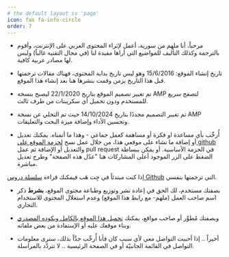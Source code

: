 ```yaml
---
# the default layout is 'page'
icon: fas fa-info-circle
order: 7
---
```



* مرحباً، أنا ملهم من سورية، أعمل لإثراء المحتوى العربي على الإنترنت، وأقوم بالترجمة وكذلك التأليف للمواضيع التي أراها مفيدة لنا (في مجال التقنية غالباً) وليس لها مصادر عربية كافية.

* تاريخ إنشاء الموقع: 15/6/2016 وهو ليس تاريخ بداية المحتوى، فهناك مقالات ترجمتها قبل هذا التاريخ بزمن وقمت بنشرها هنا بعد إنشاء هذا الموقع.

* تم تغيير تصميم الموقع بتاريخ 22/1/2020 ليصبح بنسخة AMP لتصفح سريع للمستخدم ودون تحميل أي سكريبتات من طرف ثالث.

* تم تغيير التصميم مجددًا بتاريخ 14/10/2024 حيث تم التخلي عن نسخة AMP وتحسين الأداء وإضافة ميزة البحث والتعليقات.

* أُرحِّب بأي مساعدة او فكرة أو مساهمة كعمل جماعي - وهذا ما أتمناه. يمكنك تعديل أو إضافة ما تشاء على موقعي هذا، من خلال عمل نسخ [لحزمة الموقع على github](https://github.com/mulham/mulham.github.io) والتعديل أو الإضافة ثم عمل pull request في الحزمة الأساسية. أو يمكن ببساطة الضغط على الزر الموجود أعلى المشاركات هنا "عدّل هذه الصفحة" وطرح تعديل مباشرة.

إذا كنت مبتدئاً في جِت هَب فيمكنك قراءة [سلسلة دروس Github](https://mulham.github.io/github/intro) التي ترجمتها بنفسي.

* بصفتك مستخدم، لك الحق في إعادة نشر وتوزيع وطباعة محتوى الموقع، **بشرط** ذكر اسم صاحب العمل (ملهم- مع رابط هذا الموقع) وعدم استغلال المحتوى للاستخدام التجاري.

* وبصفتك مُطوِّر أو صاحب مواقع، يمكنك <a href="https://github.com/mulham/mulham.github.io">تحميل هذا الموقع بالكامل وبكوده المصدري </a> وبناء موقعك عليه أو الإستفادة من بعض ملفاته.

* أخيراً .. إذا أحببت التواصل معي لأي سبب كان فأنا أُرحِّب جدَّاً بذلك، سترى معلومات التواصل في القائمة الجانبيّة أو في الصفحة الرئيسية .. لا تتردَّد بالمراسلة.
